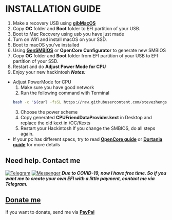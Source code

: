 # INSTALLATION GUIDE

1. Make a recovery USB using [**gibMacOS**](https://github.com/corpnewt/gibMacOS)
2. Copy **OC** folder and **Boot** folder to EFI partition of your USB.
3. Boot to Mac Recovery using usb you have just made
4. Turn on Wifi and install macOS on your SSD.
5. Boot to macOS you've installed
6. Using [**GenSMBIOS**](https://github.com/corpnewt/GenSMBIOS) or **OpenCore Configurator** to generate new SMBIOS
7. Copy **OC** folder and **Boot** folder from EFI partition of your USB to EFI partition of your SSD.
8. Restart and do **Adjust Power Mode for CPU**
9. Enjoy your new hackintosh
***Notes:*** 
- Adjust PowerMode for CPU
    1. Make sure you have good network
    2. Run the following command with Terminal
    ```bash
    bash -c "$(curl -fsSL https://raw.githubusercontent.com/stevezhengshiqi/one-key-cpufriend/main/one-key-cpufriend.sh)"
    ```
    3. Choose the power scheme
    4. Copy generated **CPUFriendDataProvider.kext** in Desktop and replace the old kext in /OC/Kexts
    5. Restart your Hackintosh
    If you change the SMBIOS, do all steps again.
- If your pc has different specs, try to read [**OpenCore guide**](https://github.com/acidanthera/OpenCorePkg/blob/master/Docs/Configuration.pdf) or [**Dortania guide**](https://dortania.github.io/OpenCore-Desktop-Guide/installer-guide/) for more details

## Need help. Contact me
[![Telegram](https://img.shields.io/badge/Chat_on-Telegram-blue.svg)](https://t.me/tunglamvghy)
[![Messenger](https://img.shields.io/badge/Chat_on-Messenger-0078FF)](https://m.me/k38b.lamtung)
***Due to COVID-19, now I have free time. So if you want me to create your own EFI with a little payment, contact me via Telegram.***

## [Donate me](https://paypal.me/vtlam98)
If you want to donate, send me via [**PayPal**](https://paypal.me/vtlam98)
